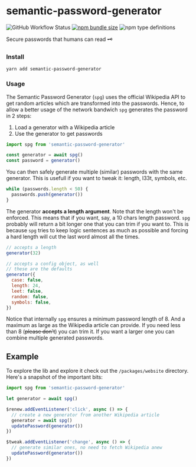 # semantic-password-generator

![GitHub Workflow Status](https://img.shields.io/github/workflow/status/sospedra/semantic-password-generator/ci)
[![npm bundle size](https://img.shields.io/bundlephobia/minzip/semantic-password-generator)](https://bundlephobia.com/result?p=semantic-password-generator)
![npm type definitions](https://img.shields.io/npm/types/typescript)

Secure passwords that humans can read 🗝

### Install

```
yarn add semantic-password-generator
```

### Usage

The Semantic Password Generator (`spg`) uses the official Wikipedia API to get
random articles which are transformed into the passwords. Hence, to allow a better
usage of the network bandwich `spg` generates the password in 2 steps:

1. Load a generator with a Wikipedia article
2. Use the generator to get passwords

```js
import spg from 'semantic-password-generator'

const generator = await spg()
const password = generator()
```

You can then safely generate multiple (similar) passwords with the same generator.
This is usefull if you want to tweak it: length, l33t, symbols, etc.

```js
while (passwords.length < 50) {
  passwords.push(generator())
}
```

The generator **accepts a length argument**. Note that the length won't be enforced.
This means that if you want, say, a 10 chars length password. `spg` probably will return a bit longer one that you can trim if you want to. This is because `spg` tries to keep logic sentences as much as possible and forcing a hard length will cut the last word almost all the times.

```js
// accepts a length
generator(32)

// accepts a config object, as well
// these are the defaults
generator({
  case: false,
  length: 24,
  leet: false,
  random: false,
  symbols: false,
})
```

Notice that internally `spg` ensures a minimum password length of 8. And a maximum as large as the Wikipedia article can provide. If you need less than 8 (~~please don't~~) you can trim it. If you want a larger one you can combine multiple generated passwords.

## Example

To explore the lib and explore it check out the `/packages/website` directory. Here's a snapshot of the important bits:

```js
import spg from 'semantic-password-generator'

let generator = await spg()

$renew.addEventListener('click', async () => {
  // create a new generator from another Wikipedia article
  generator = await spg()
  updatePassword(generator())
})

$tweak.addEventListener('change', async () => {
  // generate similar ones, no need to fetch Wikipedia anew
  updatePassword(generator())
})
```
